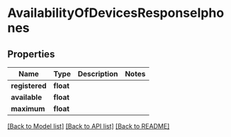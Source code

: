 # AvailabilityOfDevicesResponseIphones

## Properties
Name | Type | Description | Notes
------------ | ------------- | ------------- | -------------
**registered** | **float** |  | 
**available** | **float** |  | 
**maximum** | **float** |  | 

[[Back to Model list]](../README.md#documentation-for-models) [[Back to API list]](../README.md#documentation-for-api-endpoints) [[Back to README]](../README.md)


